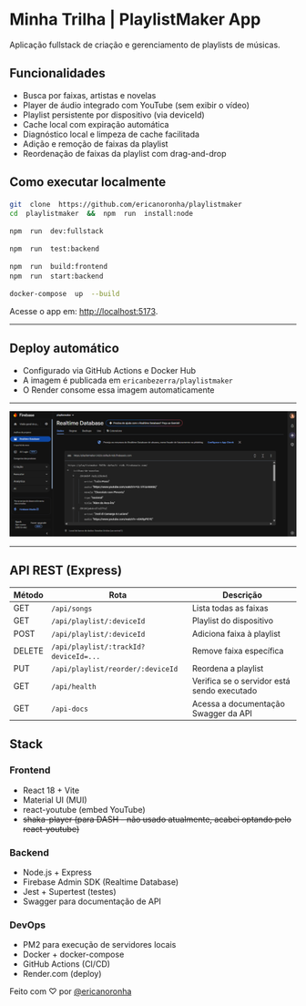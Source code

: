 
# Minha Trilha | PlaylistMaker App
Aplicação fullstack de criação e gerenciamento de playlists de músicas.

## Funcionalidades
- Busca por faixas, artistas e novelas
- Player de áudio integrado com YouTube (sem exibir o vídeo)
- Playlist persistente por dispositivo (via deviceId)
- Cache local com expiração automática
- Diagnóstico local e limpeza de cache facilitada
- Adição e remoção de faixas da playlist
- Reordenação de faixas da playlist com drag-and-drop

## Como executar localmente
```bash
git  clone  https://github.com/ericanoronha/playlistmaker
cd  playlistmaker  &&  npm  run  install:node
```
```bash
npm  run  dev:fullstack
```
```bash
npm  run  test:backend
```

```bash
npm  run  build:frontend
npm  run  start:backend
```
```bash
docker-compose  up  --build
```

Acesse o app em: [http://localhost:5173](http://localhost:5173).

---

## Deploy automático
- Configurado via GitHub Actions e Docker Hub
- A imagem é publicada em `ericanbezerra/playlistmaker`
- O Render consome essa imagem automaticamente
---

![Screenshot do banco de dados realtime com seed populando dados](firebase.png)

---
##  API REST (Express)

| Método | Rota | Descrição |
|--|--|--|
| GET | `/api/songs` | Lista todas as faixas |
|GET|`/api/playlist/:deviceId`|Playlist do dispositivo|
|POST|`/api/playlist/:deviceId`|Adiciona faixa à playlist|
|DELETE|`/api/playlist/:trackId?deviceId=...`|Remove faixa específica|
|PUT|`/api/playlist/reorder/:deviceId`|Reordena a playlist|
|GET|`/api/health`|Verifica se o servidor está sendo executado|
|GET|`/api-docs`|Acessa a documentação Swagger da API|

## Stack
### Frontend

-   React 18 + Vite
-   Material UI (MUI)
-   react-youtube (embed YouTube)
- ~~shaka-player (para DASH - não usado atualmente, acabei optando pelo react-youtube)~~

### Backend
-   Node.js + Express
-   Firebase Admin SDK (Realtime Database)
-   Jest + Supertest (testes)
-   Swagger para documentação de API

### DevOps
-   PM2 para execução de servidores locais
-   Docker + docker-compose
-   GitHub Actions (CI/CD)
-   Render.com (deploy)

Feito com ♡ por [@ericanoronha](https://github.com/ericanoronha)
